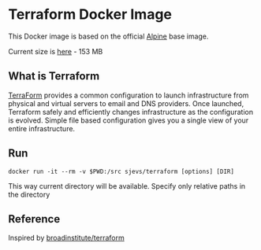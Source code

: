 # Terraform Docker Image

This Docker image is based on the official [Alpine](http://www.alpinelinux.org/) base image.

Current size is [here](https://hub.docker.com/r/sjevs/docker-terraform/tags/) - 153 MB

## What is Terraform

[TerraForm](http://www.terraform.io/) provides a common configuration to launch infrastructure from physical and virtual servers to email and DNS providers. Once launched, Terraform safely and efficiently changes infrastructure as the configuration is evolved.
Simple file based configuration gives you a single view of your entire infrastructure.

## Run

```
docker run -it --rm -v $PWD:/src sjevs/terraform [options] [DIR]
```

This way current directory will be available. Specify only relative paths in the directory

## Reference

Inspired by [broadinstitute/terraform](https://github.com/broadinstitute/docker-terraform)
